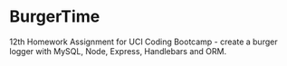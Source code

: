 # BurgerTime
12th Homework Assignment for UCI Coding Bootcamp - create a burger logger with MySQL, Node, Express, Handlebars and ORM.
